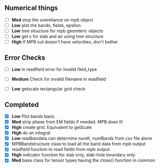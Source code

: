 ## Numerical things
- [ ] **Med** stop the overeliance on mpb object
- [ ] **Low** plot the bands, fields, epsilon
- [ ] **Low** tree structure for mpb geomteric objects
- [ ] **Low** get ε for slab and air using tree structure
- [ ] **High** If MPB out doesn't have velocities, don't bother

## Error Checks
- [ ] **Low** in readfield error for invalid field_type
- [ ] **Medium** Check for invalid filename in readfield
- [ ] **Low** getscale rectangular grid check


## Completed
- [x] **Low** Plot bands basic
- [x] **Med** strip phase from EM fields if needed. MPB does it!
- [x] **High** create grid. Equivalent to getScale
- [x] **High** do an integral
- [x] **Low** readbandata can determine numK, numBands from csv file alone
- [x] MPBBandstructure class to load all the band data from mpb output
- [x] readfield function to read fields from mpb output
- [x] **High** indicator function for slab only, slab-hole boundary only
- [x] **Med** base class for tensor types having the close() function in common
